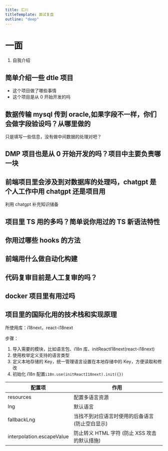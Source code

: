 ```yaml
---
title: 汇川
titleTemplate: 面试复盘
outline: "deep"
---
```


# 一面

1. 自我介绍

## 简单介绍一些 dtle 项目

- 这个项目做了哪些事情
- 这个项目是从 0 开始开发的吗

## 数据传输 mysql 传到 oracle,如果字段不一样，你们会做字段验设吗？从哪里做的

只是填写一些信息，没有做中间数据的处理对吧？

## DMP 项目也是从 0 开始开发的吗？项目中主要负责哪一块

## 前端项目里会涉及到对数据库的处理吗，chatgpt 是个人工作中用 chatgpt 还是项目用

利用 chatgpt 补充知识储备

## 项目里 TS 用的多吗？简单说你用过的 TS 新语法特性

## 你用过哪些 hooks 的方法

## 前端用什么做自动化构建

## 代码复审目前是人工复审的吗？

## docker 项目里有用过吗

## 项目里的国际化用的技术栈和实现原理

所使用库：i18next，react-i18next

步骤：

1. 导入需要的模块，比如语言包、i18n 库、initReactI18next(react-i18next)
2. 使用枚举定义支持的语言类型
3. 定义本地存储的 Key，统一管理语言设置在本地存储中的 Key，方便读取和修改
4. 初始化 i18n 配置`i18n.use(initReactI18next).init({})`

| 配置项                    | 作用                                            |
| ------------------------- | ----------------------------------------------- |
| resources                 | 配置多语言资源                                  |
| lng                       | 默认语言                                        |
| fallbackLng               | 当找不到对应语言时使用的后备语言 (防止空白显示) |
| interpolation.escapeValue | 防止转义 HTML 字符 (防止 XSS 攻击的默认措施)    |
